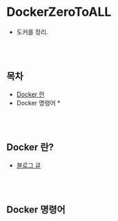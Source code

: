 # DockerZeroToALL
* 도커를 정리.

<BR><BR>

## 목차
* [Docker 란](#docker-text-wrapper)
* Docker 명령어
    * 

<BR><BR>

## <a id="docker-text-wrapper"></a>Docker 란?
* [블로그 글](https://pasudo123.tistory.com/398)

<BR><BR>

## Docker 명령어
